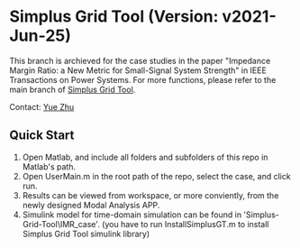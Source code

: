 # Simplus Grid Tool (Version: v2021-Jun-25)

This branch is archieved for the case studies in the paper "Impedance Margin Ratio: a New Metric for Small-Signal System Strength" in IEEE Transactions on Power Systems. For more functions, please refer to the main branch of [Simplus Grid Tool](https://github.com/Future-Power-Networks/Simplus-Grid-Tool).

Contact: [Yue Zhu](mailto:yue.zhu18@imperial.ac.uk)

## Quick Start

1) Open Matlab, and include all folders and subfolders of this repo in Matlab's path.
2) Open UserMain.m in the root path of the repo, select the case, and click run.
3) Results can be viewed from workspace, or more conviently, from the newly designed Modal Analysis APP.
4) Simulink model for time-domain simulation can be found in 'Simplus-Grid-Tool\IMR_case'. (you have to run InstallSimplusGT.m to install Simplus Grid Tool simulink library)